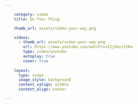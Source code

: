 ```yaml
---

    category: video
    title: Do Your Thing

    thumb_url: assets/video-your-way.png

    videos:
      - thumb_url: assets/video-your-way.png
        url: https://www.youtube.com/watch?v=IZjhUzv1YKw
        type: video/youtube
        autoplay: true
        cover: true
        
    layout:
      type: video
      image_style: background
      content_valign: middle
      content_align: center

---
```

